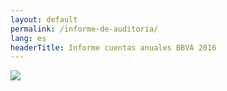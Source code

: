 ```yaml
---
layout: default
permalink: /informe-de-auditoria/
lang: es
headerTitle: Informe cuentas anuales BBVA 2016
---
```





<img src="{{site.baseurl}}/images/auditoria-es.jpg" />
